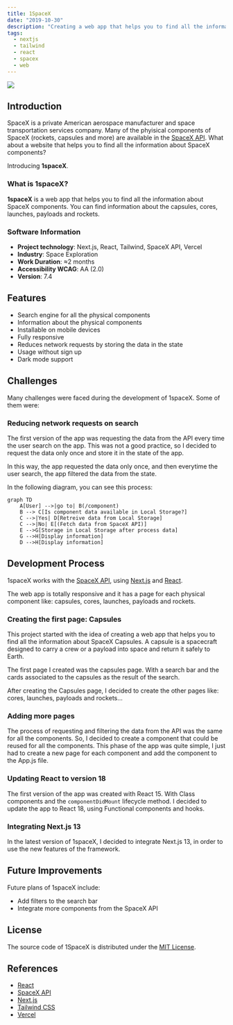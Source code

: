 ```yaml
---
title: 1SpaceX
date: "2019-10-30"
description: "Creating a web app that helps you to find all the information about SpaceX components."
tags:
  - nextjs
  - tailwind
  - react
  - spacex
  - web
---
```


<img src="/1spacex__cover.webp" />

## Introduction

SpaceX is a private American aerospace manufacturer and space transportation services company. Many of the phyisical components of SpaceX (rockets, capsules and more) are available in the <a href="https://docs.spacexdata.com" target="_blank">SpaceX API</a>. What about a website that helps you to find all the information about SpaceX components?

Introducing **1spaceX**.

### What is 1spaceX?

**1spaceX** is a web app that helps you to find all the information about SpaceX components. You can find information about the capsules, cores, launches, payloads and rockets.

### Software Information

- **Project technology**: Next.js, React, Tailwind, SpaceX API, Vercel
- **Industry**: Space Exploration
- **Work Duration**: ≈2 months
- **Accessibility WCAG**: AA (2.0)
- **Version**: 7.4

## Features

- Search engine for all the physical components
- Information about the physical components
- Installable on mobile devices
- Fully responsive
- Reduces network requests by storing the data in the state
- Usage without sign up
- Dark mode support

## Challenges

Many challenges were faced during the development of 1spaceX. Some of them were:

### Reducing network requests on search

The first version of the app was requesting the data from the API every time the user search on the app. This was not a good practice, so I decided to request the data only once and store it in the state of the app.

In this way, the app requested the data only once, and then everytime the user search, the app filtered the data from the state.

In the following diagram, you can see this process:

```mermaid
graph TD
    A[User] -->|go to| B(/component)
    B --> C[Is component data available in Local Storage?]
    C -->|Yes| D[Retreive data from Local Storage]
    C -->|No| E[(Fetch data from SpaceX API)]
    E -->G[Storage in Local Storage after process data]
    G -->H[Display information]
    D -->H[Display information]
```

## Development Process

1spaceX works with the <a href="https://docs.spacexdata.com" target="_blank">SpaceX API</a>, using <a href="https://nextjs.org" target="_blank">Next.js</a> and <a href="https://reactjs.org" target="_blank">React</a>.

The web app is totally responsive and it has a page for each physical component like: capsules, cores, launches, payloads and rockets.

### Creating the first page: Capsules

This project started with the idea of creating a web app that helps you to find all the information about SpaceX Capsules. A capsule is a spacecraft designed to carry a crew or a payload into space and return it safely to Earth.

The first page I created was the capsules page. With a search bar and the cards associated to the capsules as the result of the search.

After creating the Capsules page, I decided to create the other pages like: cores, launches, payloads and rockets...

### Adding more pages

The process of requesting and filtering the data from the API was the same for all the components. So, I decided to create a component that could be reused for all the components. This phase of the app was quite simple, I just had to create a new page for each component and add the component to the App.js file.

### Updating React to version 18

The first version of the app was created with React 15. With Class components and the `componentDidMount` lifecycle method. I decided to update the app to React 18, using Functional components and hooks.

### Integrating Next.js 13

In the latest version of 1spaceX, I decided to integrate Next.js 13, in order to use the new features of the framework.

## Future Improvements

Future plans of 1spaceX include:

- Add filters to the search bar
- Integrate more components from the SpaceX API

## License

The source code of 1SpaceX is distributed under the <a href="https://opensource.org/licenses/MIT" target="_blank">MIT License</a>.

## References

- <a href="https://reactjs.org" target="_blank">React</a>
- <a href="https://docs.spacexdata.com" target="_blank">SpaceX API</a>
- <a href="https://nextjs.org" target="_blank">Next.js</a>
- <a href="https://tailwindcss.com" target="_blank">Tailwind CSS</a>
- <a href="https://vercel.com" target="_blank">Vercel</a>
